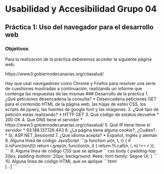 # Usabilidad y Accesibilidad 					  Grupo 04
## Práctica 1: Uso del navegador para el desarrollo web
### Objetivos
<p>Para la realización de la práctica deberemos acceder la siguiente página web:</p>
<p>https://www3.gobiernodecanarias.org/citasalud/</p>
Hay que usar navegadores como Chrome y Firefox para resolver una serie de cuestiones mostradas a continuación, realizando un informe que contenga las respuestas de las mismas
### Desarrollo de la práctica
1. ¿Qué peticiones desencadena la consulta?
* Desencadena peticiones GET para el contenido HTML de la página web, las hojas de estilo CSS, los scripts de jquery, las fuentes de google font y las imágenes.
2. ¿Qué tipo de petición estás realizando?
* HTTP GET
3. Qué código de estatus devuelve
* 200 OK
4. Qué DNS tiene el servidor
* https://www3.gobiernodecanarias.org/citasalud/
5. Qué IP tiene tiene el servidor
* 93.188.137.126:443
6. ¿La página tiene alguna cookie?, ¿Cuáles?.
* Sí, ASP.NET_Sessionld
7. ¿Qué idioma acepta?
* Español, Inglés y alemán
8. Alguna línea de código JavaScript
```js
function ui(n, t, r) {
   if (i.isFunction(t))
      return i.grep(n, function(n, i) {
        return !!t.call(n, i, n) !== r
});
```
9. Alguna línea de código CSS que se aplique
```css
body {
    padding-top: 20px;
    padding-bottom: 20px;
    background: #eee;
    font-family: Segoe UI;
}
```
10. Alguna línea de código HTML que se aplique
```html
<body>
  <div class="container">
  <div class="header clearfix">
  <div class="col-sm-12">
  <div class="row">
  <div class="col-sm-6">
  [...]
</body>
```

